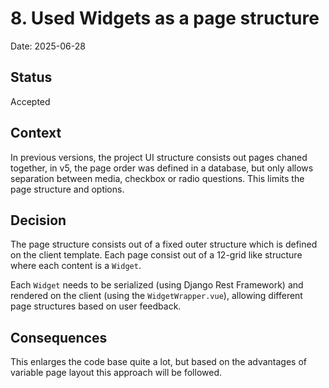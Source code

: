 # 8. Used Widgets as a page structure

Date: 2025-06-28

## Status

Accepted

## Context

In previous versions, the project UI structure consists out pages chaned together, in v5, the page order was defined in a database, 
but only allows separation between media, checkbox or radio questions. This limits the page structure and options.

## Decision

The page structure consists out of a fixed outer structure which is defined on the client template. Each page consist out of a 12-grid
like structure where each content is a `Widget`.

Each `Widget` needs to be serialized (using Django Rest Framework) and rendered on the client (using the `WidgetWrapper.vue`), allowing different page structures based on user feedback.

## Consequences

This enlarges the code base quite a lot, but based on the advantages of variable page layout this approach will be followed.
